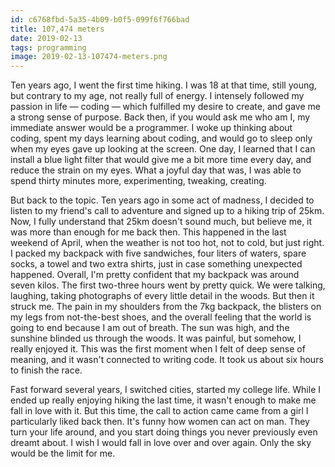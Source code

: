```yaml
---
id: c6768fbd-5a35-4b09-b0f5-099f6f766bad
title: 107,474 meters
date: 2019-02-13
tags: programming
image: 2019-02-13-107474-meters.png
---
```


Ten years ago, I went the first time hiking. I was 18 at that time, still
young, but contrary to my age, not really full of energy. I intensely followed
my passion in life — coding — which fulfilled my desire to create, and gave me
a strong sense of purpose. Back then, if you would ask me who am I, my immediate
answer would be a programmer. I woke up thinking about coding, spent my days
learning about coding, and would go to sleep only when my eyes gave up looking
at the screen. One day, I learned that I can install a blue light filter that
would give me a bit more time every day, and reduce the strain on my eyes. What
a joyful day that was, I was able to spend thirty minutes more, experimenting,
tweaking, creating.

But back to the topic. Ten years ago in some act of madness, I decided to listen
to my friend's call to adventure and signed up to a hiking trip of 25km. Now, I
fully understand that 25km doesn't sound much, but believe me, it was more than
enough for me back then. This happened in the last weekend of April, when the
weather is not too hot, not to cold, but just right. I packed my backpack with
five sandwiches, four liters of waters, spare socks, a towel and two extra
shirts, just in case something unexpected happened. Overall, I'm pretty
confident that my backpack was around seven kilos. The first two-three hours
went by pretty quick. We were talking, laughing, taking photographs of every
little detail in the woods. But then it struck me. The pain in my shoulders
from the 7kg backpack, the blisters on my legs from not-the-best shoes, and the
overall feeling that the world is going to end because I am out of breath. The
sun was high, and the sunshine blinded us through the woods. It was painful,
but somehow, I really enjoyed it. This was the first moment when I felt of deep
sense of meaning, and it wasn't connected to writing code. It took us about six
hours to finish the race.

Fast forward several years, I switched cities, started my college life. While I
ended up really enjoying hiking the last time, it wasn't enough to make me fall
in love with it. But this time, the call to action came came from a girl I
particularly liked back then. It's funny how women can act on man. They turn
your life around, and you start doing things you never previously even dreamt
about. I wish I would fall in love over and over again. Only the sky would be
the limit for me.
